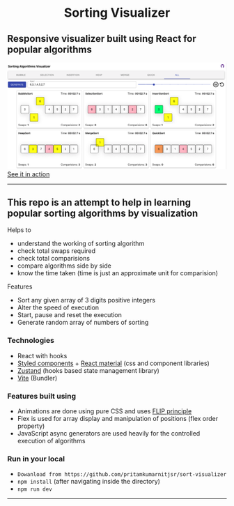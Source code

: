 <h1 align="center">
    Sorting Visualizer
</h1>

## Responsive visualizer built using React for popular algorithms

<a href="https://pritamkumarnitjsr.github.io/sorting-visualizer/dist/"><img src="cover.png" alt="cover" /></a>
[See it in action](https://pritam-sorting-visualizer.netlify.app/)

---

## This repo is an attempt to help in learning popular sorting algorithms by visualization

Helps to

- understand the working of sorting algorithm
- check total swaps required
- check total comparisions
- compare algorithms side by side
- know the time taken (time is just an approximate unit for comparision)

Features

- Sort any given array of 3 digits positive integers
- Alter the speed of execution
- Start, pause and reset the execution
- Generate random array of numbers of sorting

### Technologies

- React with hooks
- [Styled components](https://styled-components.com/) + [React material](https://material-ui.com/) (css and component libraries)
- [Zustand](https://github.com/pmndrs/zustand) (hooks based state management library)
- [Vite](https://vitejs.dev/) (Bundler)

### Features built using

- Animations are done using pure CSS and uses [FLIP principle](https://aerotwist.com/blog/flip-your-animations/)
- Flex is used for array display and manipulation of positions (flex order property)
- JavaScript async generators are used heavily for the controlled execution of algorithms

### Run in your local

- ```Dowanload from https://github.com/pritamkumarnitjsr/sort-visualizer```
- ```npm install``` (after navigating inside the directory)
- ```npm run dev```

---




